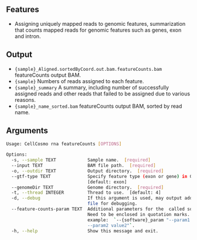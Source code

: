 ## Features
- Assigning uniquely mapped reads to genomic features, summarization that counts mapped reads for genomic features such as genes, exon and intron.

## Output
- `{sample}_Aligned.sortedByCoord.out.bam.featureCounts.bam` featureCounts output BAM.
- `{sample}` Numbers of reads assigned to each feature.
- `{sample}_summary` A summary, including number of successfully assigned reads and other reads that failed to be assigned due to various reasons.
- `{sample}_name_sorted.bam` featureCounts output BAM, sorted by read name.

## Arguments
```bash
Usage: CellCosmo rna featureCounts [OPTIONS]

Options:
  -s, --sample TEXT            Sample name.  [required]
  --input TEXT                 BAM file path.  [required]
  -o, --outdir TEXT            Output directory.  [required]
  --gtf-type TEXT              Specify feature type (exon or gene) in GTF annotation
                               [default: exon]
  --genomeDir TEXT             Genome directory.  [required]
  -t, --thread INTEGER         Thread to use.  [default: 4]
  -d, --debug                  If this argument is used, may output additional
                               file for debugging.
  --feature-counts-param TEXT  Additional parameters for the  called software.
                               Need to be enclosed in quotation marks. For
                               example:  `--{software}_param "--param1 value1
                               --param2 value2"`.
  -h, --help                   Show this message and exit.
```
